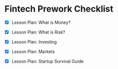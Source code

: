 # Fintech Prework Checklist

- [X] Lesson Plan: What is Money?

- [X] Lesson Plan: What is Risk?

- [x] Lesson Plan: Investing

- [x] Lesson Plan: Markets

- [x] Lesson Plan: Startup Survival Guide
